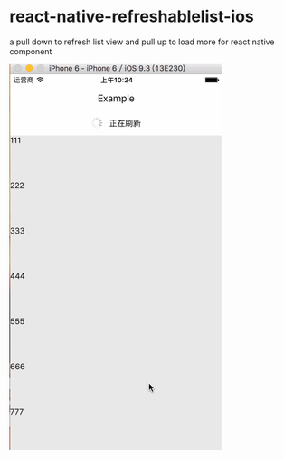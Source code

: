 # react-native-refreshablelist-ios
a pull down to refresh list view and pull up to load more for react native component

![](https://github.com/fulang0208/react-native-refreshablelist-ios/raw/master/Captures/example.gif)
